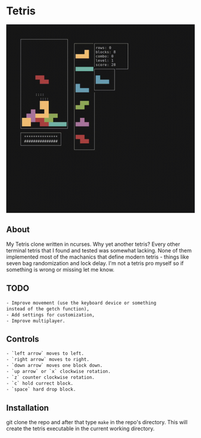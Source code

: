 # Tetris
![](/preview.gif)

## About
My Tetris clone written in ncurses. Why yet another tetris? Every other
terminal tetris that I found and tested was somewhat lacking.
None of them implemented most of the machanics that define modern tetris -
things like seven bag randomization and lock delay.
I'm not a tetris pro myself so if something is wrong or missing let me know.
## TODO
    - Improve movement (use the keyboard device or something
    instead of the getch function),
    - Add settings for customization,
    - Improve multiplayer.
## Controls
    - `left arrow` moves to left.
    - `right arrow` moves to right.
    - `down arrow` moves one block down.
    - `up arrow` or `x` clockwise rotation.
    - `z` counter clockwise rotation.
    - `c` hold currect block.
    - `space` hard drop block.
## Installation
git clone the repo and after that type `make` in the repo's directory.
This will create the tetris executable in the current working directory.
